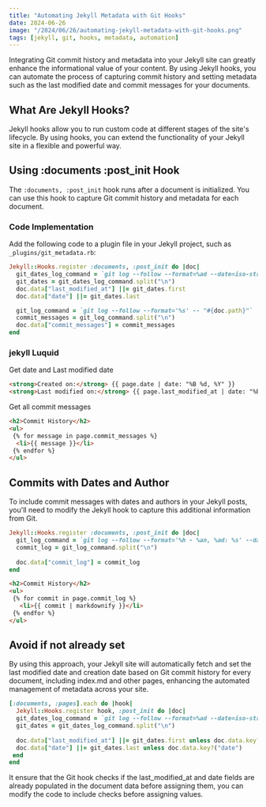 ```yaml
---
title: "Automating Jekyll Metadata with Git Hooks"
date: 2024-06-26
image: "/2024/06/26/automating-jekyll-metadata-with-git-hooks.png"
tags: [jekyll, git, hooks, metadata, automation]
---
```


Integrating Git commit history and metadata into your Jekyll site can greatly enhance the informational value of your content. By using Jekyll hooks, you can automate the process of capturing commit history and setting metadata such as the last modified date and commit messages for your documents. 

## What Are Jekyll Hooks?

Jekyll hooks allow you to run custom code at different stages of the site's lifecycle. By using hooks, you can extend the functionality of your Jekyll site in a flexible and powerful way.

## Using  :documents :post_init  Hook

The `:documents, :post_init` hook runs after a document is initialized. You can use this hook to capture Git commit history and metadata for each document.

### Code Implementation

Add the following code to a plugin file in your Jekyll project, such as `_plugins/git_metadata.rb`:

```ruby
Jekyll::Hooks.register :documents, :post_init do |doc|
  git_dates_log_command = `git log --follow --format=%ad --date=iso-strict -- "#{doc.path}"`
  git_dates = git_dates_log_command.split("\n")
  doc.data["last_modified_at"] ||= git_dates.first
  doc.data["date"] ||= git_dates.last

  git_log_command = `git log --follow --format='%s' -- "#{doc.path}"`
  commit_messages = git_log_command.split("\n")
  doc.data["commit_messages"] = commit_messages
end
```

### jekyll Luquid

Get date and Last modified date

```html
<strong>Created on:</strong> {{ page.date | date: "%B %d, %Y" }}
<strong>Last modified on:</strong> {{ page.last_modified_at | date: "%B %d, %Y" }}
```
Get all commit messages

```html
<h2>Commit History</h2>
<ul>
 {% for message in page.commit_messages %}
  <li>{{ message }}</li>
 {% endfor %}
</ul>

```

## Commits with Dates and Author


To include commit messages with dates and authors in your Jekyll posts, you'll need to modify the Jekyll hook to capture this additional information from Git.

```ruby
Jekyll::Hooks.register :documents, :post_init do |doc|
  git_log_command = `git log --follow --format='%h - %an, %ad: %s' --date=iso-strict -- "#{doc.path}"`
  commit_log = git_log_command.split("\n")
  
  doc.data["commit_log"] = commit_log
end

```


```html
<h2>Commit History</h2>
<ul>
 {% for commit in page.commit_log %}
   <li>{{ commit | markdownify }}</li>
 {% endfor %}
</ul>

```



## Avoid if not already set

By using this approach, your Jekyll site will automatically fetch and set the last modified date and creation date based on Git commit history for every document, including index.md and other pages, enhancing the automated management of metadata across your site.


```ruby
[:documents, :pages].each do |hook|
  Jekyll::Hooks.register hook, :post_init do |doc|
  git_dates_log_command = `git log --follow --format=%ad --date=iso-strict -- "#{doc.path}"`
  git_dates = git_dates_log_command.split("\n")
  
  doc.data["last_modified_at"] ||= git_dates.first unless doc.data.key?("last_modified_at")
  doc.data["date"] ||= git_dates.last unless doc.data.key?("date")
 end
end
```

It ensure that the Git hook checks if the last_modified_at and date fields are already populated in the document data before assigning them, you can modify the code to include checks before assigning values.